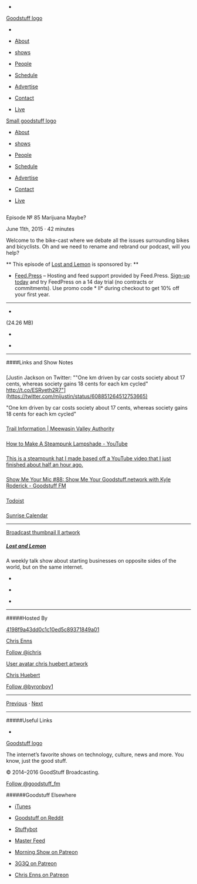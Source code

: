 

-
[Goodstuff logo](http://www.goodstuff.network/)[](/assets/goodstuff_logo-17c1fe6f378352de5d7345f76152130b.svg)

-


-  [About](/about)

-  [shows](/shows)

-  [People](/people)

-  [Schedule](/schedule)

-  [Advertise](/advertise)

-  [Contact](/contact)

-  [Live](/live)


[Small goodstuff logo](http://www.goodstuff.network/)[](/assets/small_goodstuff_logo-bf032e72b9ec41494f4d90905f1ad619.svg)


-  [About](/about)

-  [shows](/shows)

-  [People](/people)

-  [Schedule](/schedule)

-  [Advertise](/advertise)

-  [Contact](/contact)

-  [Live](/live)


##
Episode № 85
Marijuana Maybe?


June 11th, 2015
&middot;
42
minutes


Welcome to the bike-cast where we debate all the issues surrounding bikes and bicyclists. Oh and we need to rename and rebrand our podcast, will you help?


**
This episode of
[Lost and Lemon](/ll)
is sponsored by:
**


-  [Feed.Press](http://feed.press/ll) – Hosting and feed support provided by Feed.Press.  [Sign-up today](http://feed.press/ll) and try FeedPress on a 14 day trial (no contracts or commitments). Use promo code * ll* during checkout to get 10% off your first year.


------------------------------


-
[](https://podcasts-1.feedpress.co/10591/ll-85.mp3)(24.26 MB)

-
[](http://twitter.com/intent/tweet?text=Lost%20and%20Lemon%20%E2%84%96%2085%20on%20@goodstuff_fm%20-%20http://goodstuff.network/ll/85)

-
[](http://www.facebook.com/sharer/sharer.php?u=http://goodstuff.network/ll/85)


------------------------------


####Links and Show Notes

#####
[Justin Jackson on Twitter: ""One km driven by car costs society about 17 cents, whereas society gains 18 cents for each km cycled" http://t.co/ESRyeth2R7"](https://twitter.com/mijustin/status/608851264512753665)


"One km driven by car costs society about 17 cents, whereas society gains 18 cents for each km cycled"


#####
[Trail Information | Meewasin Valley Authority](http://meewasin.com/visitors/trails/)


#####
[How to Make A Steampunk Lampshade - YouTube](https://www.youtube.com/watch?v=bXUCgIMpFWY)


#####
[This is a steampunk hat I made based off a YouTube video that I just finished about half an hour ago.](https://www.reddit.com/r/steampunk/comments/34ck89/this_is_a_steampunk_hat_i_made_based_off_a/crrh2nl)


#####
[Show Me Your Mic #88: Show Me Your Goodstuff.network with Kyle Roderick - Goodstuff FM](http://goodstuff.network/smym/88)


#####
[Todoist](https://todoist.com/)


#####
[Sunrise Calendar](https://calendar.sunrise.am/)


------------------------------


[Broadcast thumbnail ll artwork](/ll)[](https://goodstuffs3.s3.amazonaws.com/uploads/broadcast/image/26/broadcast_thumbnail_ll_artwork.png)

##### [Lost and Lemon](/ll)


A weekly talk show about starting businesses on opposite sides of the world, but on the same internet.

-
[](https://itunes.apple.com/ca/podcast/lost-lemon-brothers-in-business/id467564174?mt=2)

-
[](http://feeds.goodstuff.network/ll)

-
[](mailto:chris@goodstuff.network?cc=sponsorship%40goodstuff.network&subject=%5BGoodStuff%20FM%5D%20Sponsorship%20Inquiry%20for%20Lost%20and%20Lemon)


------------------------------


#####Hosted By


[4198f9a43dd0c1c10ed5c89371849a01](/people/chris-enns)[](http://gravatar.com/avatar/4198f9a43dd0c1c10ed5c89371849a01.png?s=300&r=pg)

[Chris Enns](/people/chris-enns)


[Follow @ichris](https://twitter.com/ichris)


[User avatar chris huebert artwork](/people/chris-huebert)[](https://goodstuffs3.s3.amazonaws.com/uploads/user/avatar/41/user_avatar_chris-huebert_artwork.png)

[Chris Huebert](/people/chris-huebert)


[Follow @byronboy1](https://twitter.com/byronboy1)


------------------------------


[Previous](/ll/84)
&middot;
[Next](/ll/86)


------------------------------


#####Useful Links

-
[](mailto:chris@goodstuff.network?subject=%5BGoodstuff%20FM%5D%20Feedback%20for%20Lost%20and%20Lemon)


[Goodstuff logo](http://www.goodstuff.network/)[](/assets/goodstuff_logo-17c1fe6f378352de5d7345f76152130b.svg)


The internet’s favorite shows on technology, culture, news and more. You know, just the good stuff.


&copy; 2014&ndash;2016 GoodStuff Broadcasting.

[Follow @goodstuff_fm](https://twitter.com/goodstufffm)


######Goodstuff Elsewhere

-  [iTunes](https://itunes.apple.com/us/artist/goodstuff-fm/id843385597?mt=2)

-  [Goodstuff on Reddit](https://www.reddit.com/r/Goodstuff_fm/)

-  [Stuffybot](http://stuffybot.goodstuff.network)

-  [Master Feed](/master/feed)

-  [Morning Show on Patreon](https://www.patreon.com/morningshow)

-  [3G3Q on Patreon](https://www.patreon.com/3g3q)

-  [Chris Enns on Patreon](https://www.patreon.com/ichris)
